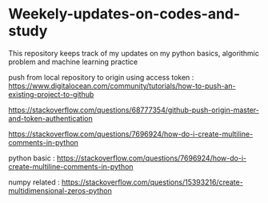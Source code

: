 # Weekely-updates-on-codes-and-study
This repository keeps track of my updates on my python basics, algorithmic problem and machine learning practice 

push from local repository to origin using access token :
https://www.digitalocean.com/community/tutorials/how-to-push-an-existing-project-to-github

https://stackoverflow.com/questions/68777354/github-push-origin-master-and-token-authentication

https://stackoverflow.com/questions/7696924/how-do-i-create-multiline-comments-in-python

python basic :
https://stackoverflow.com/questions/7696924/how-do-i-create-multiline-comments-in-python

numpy related :
https://stackoverflow.com/questions/15393216/create-multidimensional-zeros-python
